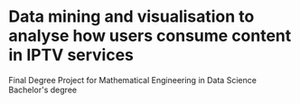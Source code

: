 # Data mining and visualisation to analyse how users consume content in IPTV services
 Final Degree Project for Mathematical Engineering in Data Science Bachelor's degree
